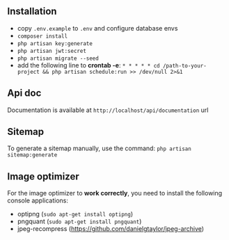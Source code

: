 ## Installation
- copy ``.env.example`` to ``.env`` and configure database envs
- ``composer install``
- ``php artisan key:generate``
- ``php artisan jwt:secret``
- ``php artisan migrate --seed``
- add the following line to **crontab -e**: 
``* * * * * cd /path-to-your-project && php artisan schedule:run >> /dev/null 2>&1``

## Api doc
Documentation is available at ``http://localhost/api/documentation`` url

## Sitemap
To generate a sitemap manually, use the command:
``php artisan sitemap:generate``

## Image optimizer
For the image optimizer to **work correctly**, you need to install the following console applications:
- optipng (``sudo apt-get install optipng``)
- pngquant (``sudo apt-get install pngquant``)
- jpeg-recompress (https://github.com/danielgtaylor/jpeg-archive)
